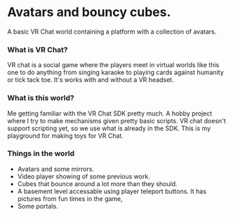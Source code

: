 # Avatars and bouncy cubes.
A basic VR Chat world containing a platform with a collection of avatars.

### What is VR Chat?
VR chat is a social game where the players meet in virtual worlds like this one to do anything 
from singing karaoke to playing cards against humanity or tick tack toe. It's works with and 
without a VR headset.

### What is this world?
Me getting familiar with the VR Chat SDK pretty much. A hobby project where I try to make 
mechanisms given pretty basic scripts. VR chat doesn't support scripting yet, so we use what is 
already in the SDK. This is my playground for making toys for VR Chat.

### Things in the world
- Avatars and some mirrors.
- Video player showing of some previous work.
- Cubes that bounce around a lot more than they should.
- A basement level accessable using player teleport buttons. It has pictures from fun times in 
the game,
- Some portals.

